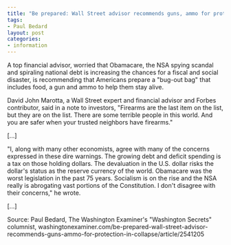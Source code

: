 ```yaml
---
title: "Be prepared: Wall Street advisor recommends guns, ammo for protection in collapse"
tags:
- Paul Bedard
layout: post
categories:
- information
---
```


A top financial advisor, worried that Obamacare, the NSA spying scandal and spiraling national debt is increasing the chances for a fiscal and social disaster, is recommending that Americans prepare a "bug-out bag" that includes food, a gun and ammo to help them stay alive.

David John Marotta, a Wall Street expert and financial advisor and Forbes contributor, said in a note to investors, "Firearms are the last item on the list, but they are on the list. There are some terrible people in this world. And you are safer when your trusted neighbors have firearms."

\[...\]

"I, along with many other economists, agree with many of the concerns expressed in these dire warnings. The growing debt and deficit spending is a tax on those holding dollars. The devaluation in the U.S. dollar risks the dollar's status as the reserve currency of the world. Obamacare was the worst legislation in the past 75 years. Socialism is on the rise and the NSA really is abrogating vast portions of the Constitution. I don't disagree with their concerns," he wrote.

\[...\]

Source: Paul Bedard, The Washington Examiner's "Washington Secrets" columnist, washingtonexaminer.com/be-prepared-wall-street-advisor-recommends-guns-ammo-for-protection-in-collapse/article/2541205
